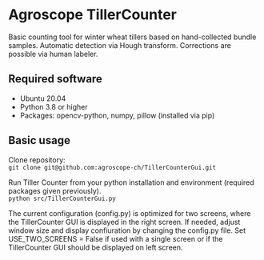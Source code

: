 # Agroscope TillerCounter

Basic counting tool for winter wheat tillers based on hand-collected bundle samples. Automatic detection via Hough transform. Corrections are possible via human labeler.

## Required software

- Ubuntu 20.04
- Python 3.8 or higher
- Packages: opencv-python, numpy, pillow (installed via pip)

## Basic usage
Clone repository: <br>
``git clone git@github.com:agroscope-ch/TillerCounterGui.git``

Run Tiller Counter from your python installation and environment (required packages given previously). <br>
``python src/TillerCounterGui.py``

The current configuration (config.py) is optimized for two screens, where the TillerCounter GUI is displayed in the right screen. 
If needed, adjust window size and display confiuration by changing the config.py file. Set USE_TWO_SCREENS = False if used with a single screen or if the TillerCounter GUI should be displayed on left screen.